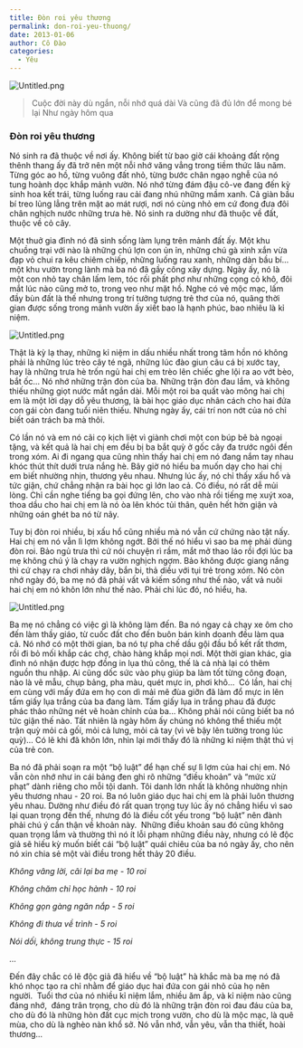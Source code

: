 ```yaml
---
title: Đòn roi yêu thương
permalink: don-roi-yeu-thuong/
date: 2013-01-06
author: Cô Đào
categories:
  - Yêu
---
```


![Untitled.png](/images/309bb1a8-9cae-45d4-a71d-a3e2e3741603/Untitled.png)

> Cuộc đời này dù ngắn, nỗi nhớ quá dài
> Và cũng đã đủ lớn để mong bé lại
> Như ngày hôm qua

### **Đòn roi yêu thương**

Nó sinh ra đã thuộc về nơi ấy. Không biết từ bao giờ cái khoảng đất rộng thênh thang ấy đã trở nên một nỗi nhớ văng vẳng trong tiềm thức lâu năm. Từng góc ao hồ, từng vuông đất nhỏ, từng bước chân ngạo nghễ của nó tung hoành dọc khắp mảnh vườn. Nó nhớ từng đám đậu cô-ve đang đến kỳ sinh hoa kết trái, từng luống rau cải đang nhú những mầm xanh. Cả giàn bầu bí treo lủng lẳng trên mặt ao mát rượi, nơi nó cùng nhỏ em cứ đong đưa đôi chân nghịch nước những trưa hè. Nó sinh ra dường như đã thuộc về đất, thuộc về cỏ cây.

Một thuở gia đình nó đã sinh sống làm lụng trên mảnh đất ấy. Một khu chuồng trại với nào là những chú lợn con ủn ỉn, những chú gà xinh xắn vừa đạp vỏ chui ra kêu chiêm chiếp, những luống rau xanh, những dàn bầu bí... một khu vườn trong lành mà ba nó đã gầy công xây dựng. Ngày ấy, nó là một con nhỏ tay chân lấm lem, tóc rối phất phơ như những cọng cỏ khô, đôi mắt lúc nào cũng mở to, trong veo như mặt hồ. Nghe có vẻ mộc mạc, lấm đầy bùn đất là thế nhưng trong trí tưởng tượng trẻ thơ của nó, quãng thời gian được sống trong mảnh vườn ấy xiết bao là hạnh phúc, bao nhiêu là kỉ niệm.

![Untitled.png](/images/309bb1a8-9cae-45d4-a71d-a3e2e3741603/Untitled_1.png)

Thật là kỳ lạ thay, những kỉ niệm in dấu nhiều nhất trong tâm hồn nó không phải là những lúc trèo cây té ngã, những lúc đào giun câu cá bị xước tay, hay là những trưa hè trốn ngủ hai chị em trèo lên chiếc ghe lội ra ao vớt bèo, bắt ốc… Nó nhớ những trận đòn của ba. Những trận đòn đau lắm, và không thiếu những giọt nước mắt ngắn dài. Mỗi một roi ba quất vào mông hai chị em là một lời dạy dỗ yêu thương, là bài học giáo dục nhân cách cho hai đứa con gái còn đang tuổi niên thiếu. Nhưng ngày ấy, cái trí non nớt của nó chỉ biết oán trách ba mà thôi.

Có lần nó và em nó cãi cọ kịch liệt vì giành chơi một con búp bê bà ngoại tặng, và kết quả là hai chị em đều bị ba bắt quỳ ở gốc cây đa trước ngôi đền trong xóm. Ai đi ngang qua cũng nhìn thấy hai chị em nó đang nắm tay nhau khóc thút thít dưới trưa nắng hè. Bây giờ nó hiểu ba muốn dạy cho hai chị em biết nhường nhịn, thương yêu nhau. Nhưng lúc ấy, nó chỉ thấy xấu hổ và tức giận, chứ chẳng nhận ra bài học gì lớn lao cả. Có điều, nó rất dễ mủi lòng. Chỉ cần nghe tiếng ba gọi đứng lên, cho vào nhà rồi tiếng mẹ xuýt xoa, thoa dầu cho hai chị em là nó òa lên khóc tủi thân, quên hết hờn giận và những oán ghét ba nó từ nãy.

Tuy bị đòn roi nhiều, bị xấu hổ cũng nhiều mà nó vẫn cứ chứng nào tật nấy. Hai chị em nó vẫn lì lợm không ngớt. Bởi thế nó hiểu vì sao ba mẹ phải dùng đòn roi. Bảo ngủ trưa thì cứ nói chuyện rì rầm, mắt mở thao láo rồi đợi lúc ba mẹ không chú ý là chạy ra vườn nghịch ngợm. Bảo không được giang nắng thì cứ chạy ra chơi nhảy dây, bắn bi, thả diều với tụi trẻ trong xóm. Nó còn nhớ ngày đó, ba mẹ nó đã phải vất vả kiếm sống như thế nào, vất vả nuôi hai chị em nó khôn lớn như thế nào. Phải chi lúc đó, nó hiểu, ha.

![Untitled.png](/images/309bb1a8-9cae-45d4-a71d-a3e2e3741603/Untitled_2.png)

Ba mẹ nó chẳng có việc gì là không làm đến. Ba nó ngay cả chạy xe ôm cho đến làm thầy giáo, từ cuốc đất cho đến buôn bán kinh doanh đều làm qua cả. Nó nhớ có một thời gian, ba nó tự pha chế dầu gội đầu bồ kết rất thơm, rồi đi bỏ mối khắp các chợ, chào hàng khắp mọi nơi. Một thời gian khác, gia đình nó nhận được hợp đồng in lụa thủ công, thế là cả nhà lại có thêm nguồn thu nhập. Ai cũng dốc sức vào phụ giúp ba làm tốt từng công đoạn, nào là vẽ mẫu, chụp bảng, pha màu, quét mực in, phơi khô…  Có lần, hai chị em cùng với mấy đứa em họ con dì mải mê đùa giỡn đã làm đổ mực in lên tấm giấy lụa trắng của ba đang làm. Tấm giấy lụa in trắng phau đã được phác thảo những nét vẽ hoàn chỉnh của ba… Không phải nói cũng biết ba nó tức giận thế nào. Tất nhiên là ngày hôm ấy chúng nó không thể thiếu một trận quỳ mỏi cả gối, mỏi cả lưng, mỏi cả tay (vì vẽ bậy lên tường trong lúc quỳ)… Có lẽ khi đã khôn lớn, nhìn lại mới thấy đó là những kỉ niệm thật thú vị của trẻ con.

Ba nó đã phải soạn ra một “bộ luật” để hạn chế sự lì lợm của hai chị em. Nó vẫn còn nhớ như in cái bảng đen ghi rõ những “điều khoản” và “mức xử phạt” dành riêng cho mỗi tội danh. Tôi danh lớn nhất là không nhường nhịn yêu thương nhau - 20 roi. Ba nó luôn giáo dục hai chị em là phải luôn thương yêu nhau. Dường như điều đó rất quan trọng tuy lúc ấy nó chẳng hiểu vì sao lại quan trọng đến thế, nhưng đó là điều cốt yếu trong “bộ luật” nên đành phải chú ý cẩn thận về khoản này.  Những điều khoản sau đó cũng không quan trọng lắm và thường thì nó ít lỗi phạm những điều này, nhưng có lẽ độc giả sẽ hiếu kỳ muốn biết cái “bộ luật” quái chiêu của ba nó ngày ấy, cho nên nó xin chia sẻ một vài điều trong hết thảy 20 điều.

_Không vâng lời, cãi lại ba mẹ - 10 roi_

_Không chăm chỉ học hành - 10 roi_

_Không gọn gàng ngăn nắp - 5 roi_

_Không đi thưa về trình - 5 roi_

_Nói dối, không trung thực - 15 roi_

_…_

Đến đây chắc có lẽ độc giả đã hiểu về “bộ luật” hà khắc mà ba mẹ nó đã khó nhọc tạo ra chỉ nhằm để giáo dục hai đứa con gái nhỏ của họ nên người.  Tuổi thơ của nó nhiều kỉ niệm lắm, nhiều ăm ắp, và kỉ niệm nào cũng đáng nhớ,  đáng trân trọng, cho dù đó là những trận đòn roi đau đáu của ba, cho dù đó là những hòn đất cục mịch trong vườn, cho dù là mộc mạc, là quê mùa, cho dù là nghèo nàn khổ sở. Nó vẫn nhớ, vẫn yêu, vẫn tha thiết, hoài thương…
